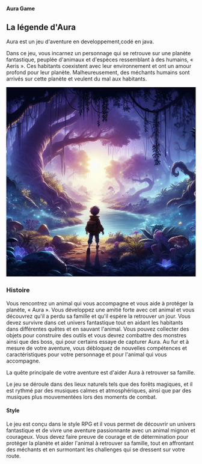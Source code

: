 #### Aura Game
## La légende d'Aura
Aura est un jeu d'aventure en developpement,codé en java.

Dans ce jeu, vous incarnez un personnage qui se retrouve sur une planète fantastique, peuplée d'animaux et d'espèces ressemblant à des humains, « Aeris ». Ces habitants coexistent avec leur environnement et ont un amour profond pour leur planète. Malheureusement, des méchants humains sont arrivés sur cette planète et veulent du mal aux habitants.


![Cover](https://github.com/quentmad/Aura_Game/blob/main/cover.jpeg)

### Histoire 
Vous rencontrez un animal qui vous accompagne et vous aide à protéger la planète, « Aura ». Vous développez une amitié forte avec cet animal et vous découvrez qu'il a perdu sa famille et qu'il espère la retrouver un jour.
Vous devez survivre dans cet univers fantastique tout en aidant les habitants dans différentes quêtes et en sauvant l'animal. Vous pouvez collecter des objets pour construire des outils et vous devrez combattre des monstres ainsi que des boss, qui pour certains essaye de capturer Aura. Au fur et à mesure de votre aventure, vous débloquez de nouvelles compétences et caractéristiques pour votre personnage et pour l'animal qui vous accompagne.

La quête principale de votre aventure est d'aider Aura à retrouver sa famille. 

Le jeu se déroule dans des lieux naturels tels que des forêts magiques, et il est rythmé par des musiques calmes et atmosphériques, ainsi que par des musiques plus mouvementées lors des moments de combat.

#### Style
Le jeu est conçu dans le style RPG et il vous permet de découvrir un univers fantastique et de vivre une aventure passionnante avec un animal mignon et courageux. Vous devez faire preuve de courage et de détermination pour protéger la planète et aider l'animal à retrouver sa famille, tout en affrontant des méchants et en surmontant les challenges qui se dressent sur votre route.
